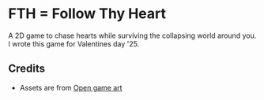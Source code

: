 # FTH = Follow Thy Heart

A 2D game to chase hearts while surviving the collapsing world around you. I wrote this game for Valentines day '25.

## Credits

- Assets are from [Open game art](https://opengameart.org/)
